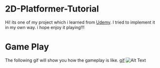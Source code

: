 # 2D-Platformer-Tutorial

Hi! its one of my project which i learned from [Udemy](https://www.udemy.com/course/unitycourse/). I tried to implement it in my own way. i hope enjoy it playing!!!

# Game Play

The following gif will show you how the gameplay is like.
[gif](https://media.giphy.com/media/98fj4K5JGYOj2f5wsy/giphy.gif)
![Alt Text](https://media.giphy.com/media/98fj4K5JGYOj2f5wsy/giphy.gif)
